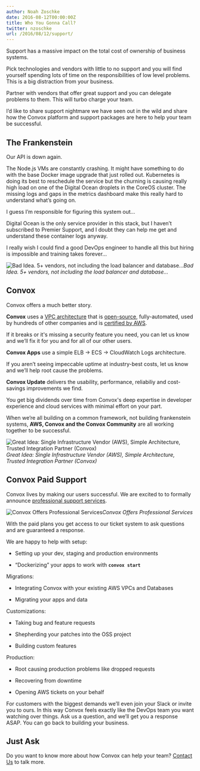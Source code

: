 ```yaml
---
author: Noah Zoschke
date: 2016-08-12T00:00:00Z
title: Who You Gonna Call?
twitter: nzoschke
url: /2016/08/12/support/
---
```


Support has a massive impact on the total cost of ownership of business systems.

Pick technologies and vendors with little to no support and you will find yourself spending lots of time on the responsibilities of low level problems. This is a big distraction from your business.

Partner with vendors that offer great support and you can delegate problems to them. This will turbo charge your team.

I’d like to share support nightmare we have seen out in the wild and share how the Convox platform and support packages are here to help your team be successful.

<!--more-->

## The Frankenstein

Our API is down again.

The Node.js VMs are constantly crashing. It might have something to do with the base Docker image upgrade that just rolled out. Kubernetes is doing its best to reschedule the service but the churning is causing really high load on one of the Digital Ocean droplets in the CoreOS cluster. The missing logs and gaps in the metrics dashboard make this really hard to understand what’s going on.

I guess I’m responsible for figuring this system out… 

Digital Ocean is the only service provider in this stack, but I haven’t subscribed to Premier Support, and I doubt they can help me get and understand these container logs anyway.

I really wish I could find a good DevOps engineer to handle all this but hiring is impossible and training takes forever…

![Bad Idea. 5+ vendors, not including the load balancer and database…](https://medium2.global.ssl.fastly.net/max/2000/1*yjtai-Lgs6QR4s4eRLLnQQ.png)*Bad Idea. 5+ vendors, not including the load balancer and database…*

## Convox

Convox offers a much better story.

**Convox** uses a [VPC architecture](https://convox.com/docs/rack/) that is [open-source](https://github.com/convox/rack), fully-automated, used by hundreds of other companies and is [certified by AWS](https://aws.amazon.com/containers/partners/).

If it breaks or it's missing a security feature you need, you can let us know and we’ll fix it for you and for all of our other users.

**Convox Apps** use a simple ELB → ECS → CloudWatch Logs architecture.

If you aren’t seeing impeccable uptime at industry-best costs, let us know and we’ll help root cause the problems.

**Convox Update** delivers the usability, performance, reliabiliy and cost-savings improvements we find.

You get big dividends over time from Convox's deep expertise in developer experience and cloud services with minimal effort on your part.

When we’re all building on a common framework, not building frankenstein systems, **AWS, Convox and the Convox Community** are all working together to be successful.

![Great Idea: Single Infrastructure Vendor (AWS), Simple Architecture, Trusted Integration Partner (Convox)](https://medium2.global.ssl.fastly.net/max/2000/1*gl4EaWJPXxm3vV-9_20TYw.png)*Great Idea: Single Infrastructure Vendor (AWS), Simple Architecture, Trusted Integration Partner (Convox)*

## Convox Paid Support

Convox lives by making our users successful. We are excited to to formally announce [professional support services](https://convox.com/pricing/).

![Convox Offers Professional Services](https://medium2.global.ssl.fastly.net/max/4808/1*X42bl-fT3VYv0RayRp5nlw.png)*Convox Offers Professional Services*

With the paid plans you get access to our ticket system to ask questions and are guaranteed a response.

We are happy to help with setup:

* Setting up your dev, staging and production environments

* “Dockerizing” your apps to work with **`convox start`**

Migrations:

* Integrating Convox with your existing AWS VPCs and Databases

* Migrating your apps and data

Customizations:

* Taking bug and feature requests

* Shepherding your patches into the OSS project

* Building custom features

Production:

* Root causing production problems like dropped requests

* Recovering from downtime

* Opening AWS tickets on your behalf

For customers with the biggest demands we’ll even join your Slack or invite you to ours. In this way Convox feels exactly like the DevOps team you want watching over things. Ask us a question, and we’ll get you a response ASAP. You can go back to building your business.

## Just Ask

Do you want to know more about how Convox can help your team? <a id="contact_us" href="#" class="cta js-intercom-show">Contact Us</a> to talk more.
